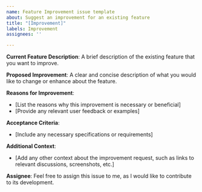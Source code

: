 ```yaml
---
name: Feature Improvement issue template
about: Suggest an improvement for an existing feature
title: "[Improvement]"
labels: Improvement
assignees: ''

---
```


**Current Feature Description**:
A brief description of the existing feature that you want to improve.

**Proposed Improvement**:
A clear and concise description of what you would like to change or enhance about the feature.

**Reasons for Improvement**:
- [List the reasons why this improvement is necessary or beneficial]
- [Provide any relevant user feedback or examples]

**Acceptance Criteria**:
- [Include any necessary specifications or requirements]

**Additional Context**:
- [Add any other context about the improvement request, such as links to relevant discussions, screenshots, etc.]

**Assignee**:
Feel free to assign this issue to me, as I would like to contribute to its development.
